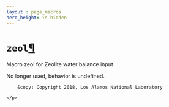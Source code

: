 ```yaml
---
layout : page_macros
hero_height: is-hidden
---
```


<h1><code class="docutils literal notranslate"><span class="pre">zeol</span></code><a class="headerlink" href="#zeol" title="Permalink to this headline">¶</a></h1>
<p>Macro zeol for Zeolite water balance input</p>
<p>No longer used, behavior is undefined.</p>
  <div role="contentinfo">
    <p>
        
        &copy; Copyright 2018, Los Alamos National Laboratory

    </p>
  </div>